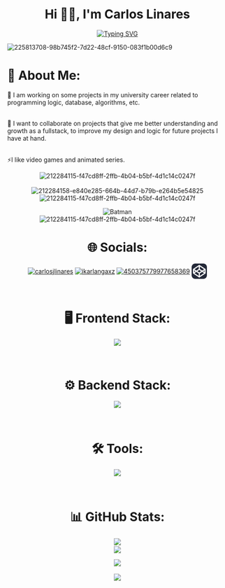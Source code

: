 <div align="center">
<h1 align="center">Hi 👋🏿, I'm Carlos Linares</h1>
  
[![Typing SVG](https://readme-typing-svg.herokuapp.com?font=Fira+Code&weight=500&size=40&pause=1000&color=DFDCDC&background=FFFFFF00&random=true&width=480&height=65&lines=+FullStack+Developer+)](https://git.io/typing-svg)

</div>


![225813708-98b745f2-7d22-48cf-9150-083f1b00d6c9](https://github.com/KarlangaXZ/KarlangaXZ/assets/81537142/f5dfb3bb-e422-4b7f-aa6a-5057e12e8813)


# 💫 About Me:
🔭 I am working on some projects in my university career related to programming logic, database, algorithms, etc.<br><br>

👯 I want to collaborate on projects that give me better understanding and growth as a fullstack, to improve my design and logic for future projects I have at hand.<br><br>

⚡I like video games and animated series.<br>

<div align="center"> 
  
![212284115-f47cd8ff-2ffb-4b04-b5bf-4d1c14c0247f](https://github.com/KarlangaXZ/KarlangaXZ/assets/81537142/02b6f360-8a36-4f24-acd2-2ae0245a5afa) <br><br>
![212284158-e840e285-664b-44d7-b79b-e264b5e54825](https://github.com/KarlangaXZ/KarlangaXZ/assets/81537142/ac00ee27-59b0-448e-9a38-10d71c640ed5)
![212284115-f47cd8ff-2ffb-4b04-b5bf-4d1c14c0247f](https://github.com/KarlangaXZ/KarlangaXZ/assets/81537142/0d04cda3-d659-4981-9b35-6d5c48be6143) <br>

![Batman](https://github.com/user-attachments/assets/229e8db6-1d25-45f5-9d42-c04f8fd927b1)<br>
![212284115-f47cd8ff-2ffb-4b04-b5bf-4d1c14c0247f](https://github.com/KarlangaXZ/KarlangaXZ/assets/81537142/0d04cda3-d659-4981-9b35-6d5c48be6143)

<div>
  
# 🌐 Socials:
<p align="center">
<a href="https://linkedin.com/in/carlosjlinares"  target="_blank"><img align="center" src="https://raw.githubusercontent.com/rahuldkjain/github-profile-readme-generator/master/src/images/icons/Social/linked-in-alt.svg" alt="carlosjlinares" height="auto" width="35"  /></a>
<a href="https://instagram.com/karlangaxz.dev"  target="_blank"><img align="center" src="https://raw.githubusercontent.com/rahuldkjain/github-profile-readme-generator/master/src/images/icons/Social/instagram.svg" alt="ikarlangaxz" height="auto" width="35" /></a>
<a href="https://discord.gg/450375779977658369"  target="_blank"><img align="center" src="https://raw.githubusercontent.com/rahuldkjain/github-profile-readme-generator/master/src/images/icons/Social/discord.svg" alt="450375779977658369" height="auto" width="35" /></a>
<a href="https://codepen.io/karlangaxz"  target="_blank"><img align="center" src="https://raw.githubusercontent.com/tandpfun/skill-icons/65dea6c4eaca7da319e552c09f4cf5a9a8dab2c8/icons/CodePen-Dark.svg" alt="450375779977658369" height="auto" width="35" /></a>
</p>
<br>

# 🖥️ Frontend Stack:
<p align="center">
  <a href="https://skillicons.dev">
    <img src="https://skillicons.dev/icons?i=html,css,js,ts,bootstrap,tailwind,react,wordpress&perline=4" />
  </a>
</p>
<br>

# ⚙️ Backend Stack:
<p align="center">
  <a href="https://skillicons.dev">
    <img src="https://skillicons.dev/icons?i=nodejs,cs,dotnet,java,php,express,mysql,sqlite,mongodb,postgres&perline=5" />
  </a>
</p>
<br>

# 🛠️ Tools:
<p align="center">
  <a href="https://skillicons.dev">
    <img src="https://skillicons.dev/icons?i=vscode,visualstudio,eclipse,rider,powershell,vite,git,github,postman,figma&perline=5" />
  </a>
</p>
<br>

# 📊 GitHub Stats:
<div align="center"> 
<a href="https://github.com/KarlangaXZ/convoychat">
  <img  height=200 align="center" src="https://github-readme-stats.vercel.app/api/top-langs?username=KarlangaXZ&layout=compact&langs_count=8&card_width=320&theme=radical" />
</a> <br>
<a href="https://github.com/KarlangaXZ/github-readme-stats">
  <img height=200 align="center" src="https://github-readme-stats.vercel.app/api?username=KarlangaXZ&theme=radical" />
</a>
  <br>

![](https://github-readme-streak-stats.herokuapp.com/?user=Karlangaxz&theme=radical&hide_border=false)

[![](https://github-readme-activity-graph.vercel.app/graph?username=KarlangaXZ&bg_color=131422&color=da3c7d&line=da3c7d&point=c4ece8&area=true&hide_border=false)](https://github.com/KarlangaXZ/github-readme-activity-graph)


</div>
